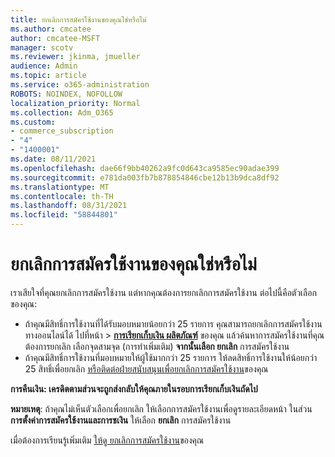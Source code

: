 ```yaml
---
title: ยกเลิกการสมัครใช้งานของคุณใช่หรือไม่
ms.author: cmcatee
author: cmcatee-MSFT
manager: scotv
ms.reviewer: jkinma, jmueller
audience: Admin
ms.topic: article
ms.service: o365-administration
ROBOTS: NOINDEX, NOFOLLOW
localization_priority: Normal
ms.collection: Adm_O365
ms.custom:
- commerce_subscription
- "4"
- "1400001"
ms.date: 08/11/2021
ms.openlocfilehash: dae66f9bb40262a9fc0d643ca9585ec90adae399
ms.sourcegitcommit: e781da003fb7b878854846cbe12b13b9dca8df92
ms.translationtype: MT
ms.contentlocale: th-TH
ms.lasthandoff: 08/31/2021
ms.locfileid: "58844801"
---
```

# <a name="canceling-your-subscription"></a>ยกเลิกการสมัครใช้งานของคุณใช่หรือไม่

เราเสียใจที่คุณยกเลิกการสมัครใช้งาน แต่หากคุณต้องการยกเลิกการสมัครใช้งาน ต่อไปนี้คือตัวเลือกของคุณ:
  
- ถ้าคุณมีสิทธิ์การใช้งานที่ได้รับมอบหมายน้อยกว่า 25 รายการ คุณสามารถยกเลิกการสมัครใช้งานทางออนไลน์ได้ ไปที่หน้า \> **[การเรียกเก็บเงิน ผลิตภัณฑ์](https://go.microsoft.com/fwlink/p/?linkid=842054)** ของคุณ แล้วค้นหาการสมัครใช้งานที่คุณต้องการยกเลิก เลือกจุดสามจุด (การทําเพิ่มเติม) **จากนั้นเลือก ยกเลิก** การสมัครใช้งาน
- ถ้าคุณมีสิทธิ์การใช้งานที่มอบหมายให้ผู้ใช้มากกว่า 25 รายการ ให้ลดสิทธิ์การใช้งานให้น้อยกว่า 25 สิทธิ์เพื่อยกเลิก [หรือติดต่อฝ่ายสนับสนุนเพื่อยกเลิกการสมัครใช้งาน](https://docs.microsoft.com/microsoft-365/business-video/get-help-support)ของคุณ
  
**การคืนเงิน: เครดิตตามส่วนจะถูกส่งกลับให้คุณภายในรอบการเรียกเก็บเงินถัดไป**

**หมายเหตุ**: ถ้าคุณไม่เห็นตัวเลือกเพื่อยกเลิก ให้เลือกการสมัครใช้งานเพื่อดูรายละเอียดหน้า ในส่วน **การตั้งค่าการสมัครใช้งานและการชเงิน** ให้เลือก **ยกเลิก** การสมัครใช้งาน

เมื่อต้องการเรียนรู้เพิ่มเติม [ให้ดู ยกเลิกการสมัครใช้งาน](https://docs.microsoft.com/microsoft-365/commerce/subscriptions/cancel-your-subscription)ของคุณ
